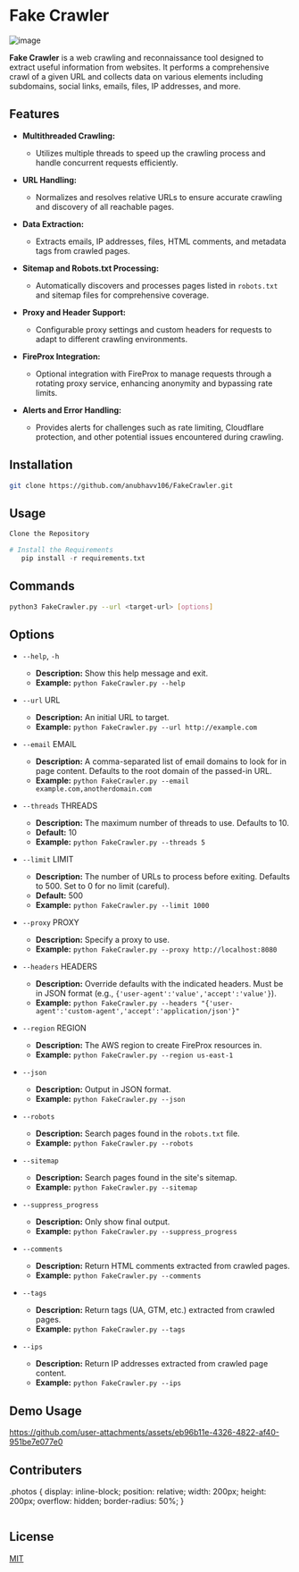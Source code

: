 # Fake Crawler

![image](https://github.com/user-attachments/assets/0acb465c-58ba-46c4-ada1-04e618a47ec3)

**Fake Crawler** is a web crawling and reconnaissance tool designed to extract useful information from websites. It performs a comprehensive crawl of a given URL and collects data on various elements including subdomains, social links, emails, files, IP addresses, and more.

## Features

- **Multithreaded Crawling:**
  - Utilizes multiple threads to speed up the crawling process and handle concurrent requests efficiently.
- **URL Handling:**

  - Normalizes and resolves relative URLs to ensure accurate crawling and discovery of all reachable pages.

- **Data Extraction:**

  - Extracts emails, IP addresses, files, HTML comments, and metadata tags from crawled pages.

- **Sitemap and Robots.txt Processing:**

  - Automatically discovers and processes pages listed in `robots.txt` and sitemap files for comprehensive coverage.

- **Proxy and Header Support:**

  - Configurable proxy settings and custom headers for requests to adapt to different crawling environments.

- **FireProx Integration:**

  - Optional integration with FireProx to manage requests through a rotating proxy service, enhancing anonymity and bypassing rate limits.

- **Alerts and Error Handling:**
  - Provides alerts for challenges such as rate limiting, Cloudflare protection, and other potential issues encountered during crawling.

## Installation

```bash
git clone https://github.com/anubhavv106/FakeCrawler.git
```

## Usage

```python
Clone the Repository

# Install the Requirements
   pip install -r requirements.txt
```

## Commands

```bash
python3 FakeCrawler.py --url <target-url> [options]
```

## Options

- `--help`, `-h`

  - **Description:** Show this help message and exit.
  - **Example:** `python FakeCrawler.py --help`

- `--url` URL

  - **Description:** An initial URL to target.
  - **Example:** `python FakeCrawler.py --url http://example.com`

- `--email` EMAIL

  - **Description:** A comma-separated list of email domains to look for in page content. Defaults to the root domain of the passed-in URL.
  - **Example:** `python FakeCrawler.py --email example.com,anotherdomain.com`

- `--threads` THREADS

  - **Description:** The maximum number of threads to use. Defaults to 10.
  - **Default:** 10
  - **Example:** `python FakeCrawler.py --threads 5`

- `--limit` LIMIT

  - **Description:** The number of URLs to process before exiting. Defaults to 500. Set to 0 for no limit (careful).
  - **Default:** 500
  - **Example:** `python FakeCrawler.py --limit 1000`

- `--proxy` PROXY

  - **Description:** Specify a proxy to use.
  - **Example:** `python FakeCrawler.py --proxy http://localhost:8080`

- `--headers` HEADERS

  - **Description:** Override defaults with the indicated headers. Must be in JSON format (e.g., `{'user-agent':'value','accept':'value'}`).
  - **Example:** `python FakeCrawler.py --headers "{'user-agent':'custom-agent','accept':'application/json'}"`

- `--region` REGION

  - **Description:** The AWS region to create FireProx resources in.
  - **Example:** `python FakeCrawler.py --region us-east-1`

- `--json`

  - **Description:** Output in JSON format.
  - **Example:** `python FakeCrawler.py --json`

- `--robots`

  - **Description:** Search pages found in the `robots.txt` file.
  - **Example:** `python FakeCrawler.py --robots`

- `--sitemap`

  - **Description:** Search pages found in the site's sitemap.
  - **Example:** `python FakeCrawler.py --sitemap`

- `--suppress_progress`

  - **Description:** Only show final output.
  - **Example:** `python FakeCrawler.py --suppress_progress`

- `--comments`

  - **Description:** Return HTML comments extracted from crawled pages.
  - **Example:** `python FakeCrawler.py --comments`

- `--tags`

  - **Description:** Return tags (UA, GTM, etc.) extracted from crawled pages.
  - **Example:** `python FakeCrawler.py --tags`

- `--ips`
  - **Description:** Return IP addresses extracted from crawled page content.
  - **Example:** `python FakeCrawler.py --ips`

## Demo Usage

https://github.com/user-attachments/assets/eb96b11e-4326-4822-af40-951be7e077e0

## Contributers

.photos {
  display: inline-block;
  position: relative;
  width: 200px;
  height: 200px;
  overflow: hidden;
  border-radius: 50%;
}

<div class="photos">
<a href="Github Profile url"> 
  <img href="Github profile image source"> 
</a> 
<div class="photos">
<a href="Github Profile url"> 
  <img href="Github profile image soure"> 
</a> 
<div class="photos">
<a href="Github Profile url"> 
  <img href="Github profile image source"> 
</a> 
<div class="photos">
<a href="Github Profile url"> 
  <img href="Github profile image source"> 
</a> 
</div>


## License

[MIT](https://github.com/anubhavv106/Osint-Project/blob/master/LICENSE)
